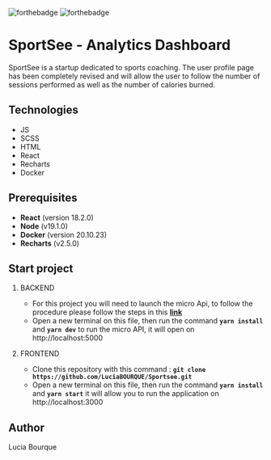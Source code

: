 ![forthebadge](https://forthebadge.com/images/badges/made-with-javascript.svg)
![forthebadge](https://forthebadge.com/images/badges/uses-html.svg)

# SportSee - Analytics Dashboard

SportSee is a startup dedicated to sports coaching.
The user profile page has been completely revised and will allow the user to follow the number of sessions performed as well as the number of calories burned.

## Technologies

- JS
- SCSS
- HTML
- React
- Recharts
- Docker

## Prerequisites

- **React** (version 18.2.0)
- **Node** (v19.1.0)
- **Docker** (version 20.10.23)
- **Recharts** (v2.5.0)

## Start project

1. BACKEND

   - For this project you will need to launch the micro Api, to follow the procedure please follow the steps in this **[link](https://github.com/OpenClassrooms-Student-Center/P9-front-end-dashboard)**
   - Open a new terminal on this file, then run the command **`yarn install`** and **`yarn dev`** to run the micro API, it will open on http://localhost:5000

2. FRONTEND
   - Clone this repository with this command : **`git clone https://github.com/LuciaBOURQUE/Sportsee.git`**
   - Open a new terminal on this file, then run the command **`yarn install`** and **`yarn start`** it will allow you to run the application on http://localhost:3000

## Author

Lucia Bourque
